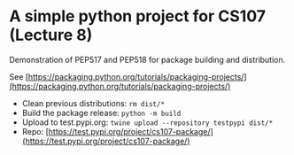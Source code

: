 # A simple python project for CS107 (Lecture 8)

Demonstration of PEP517 and PEP518 for package building and distribution.

See [https://packaging.python.org/tutorials/packaging-projects/](https://packaging.python.org/tutorials/packaging-projects/)

* Clean previous distributions: `rm dist/*`
* Build the package release: `python -m build`
* Upload to test.pypi.org: `twine upload --repository testpypi dist/*`
* Repo: [https://test.pypi.org/project/cs107-package/](https://test.pypi.org/project/cs107-package/)
